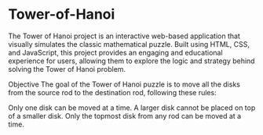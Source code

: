 # Tower-of-Hanoi
The Tower of Hanoi project is an interactive web-based application that visually simulates the classic mathematical puzzle. Built using HTML, CSS, and JavaScript, this project provides an engaging and educational experience for users, allowing them to explore the logic and strategy behind solving the Tower of Hanoi problem.

Objective
The goal of the Tower of Hanoi puzzle is to move all the disks from the source rod to the destination rod, following these rules:

Only one disk can be moved at a time.
A larger disk cannot be placed on top of a smaller disk.
Only the topmost disk from any rod can be moved at a time.
